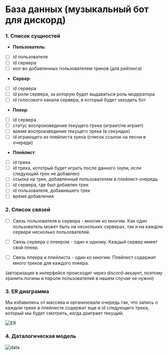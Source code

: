 # База данных (музыкальный бот для дискорд)

### 1. Список сущностей

- **Пользователь**:
- [ ] id пользователя
- [ ] id cервера
- [ ] кол-во добавленных пользователем треков (для рейтинга)
- **Сервер**:
- [ ] id сервера 
- [ ] id роли сервера, за которую будет выдаваться роль модератора
- [ ] id голосового канала сервера, в который будет заходить бот
- **Плеер**:
- [ ] id сервера
- [ ] статус воспроизведения текущего трека (играет/не играет)
- [ ] время воспроизведения текущего трека (в секундах)
- [ ] id играющего из плейлиста трека (список ссылок на песни в очереди)
- **Плейлист**:
- [ ] id трека
- [ ] id трека, кототрый будет играть после данного (нули, если следующий трек не добавлен)
- [ ] ссылка на трек, добавленный пользователем в плейлист-очередь
- [ ] id сервера, где был добавлен трек
- [ ] id пользователя, добавившего трек
- [ ] время добавления

### 2. Список связей
- [ ] Связь пользователя и сервера - многие ко многим. Как один пользователь может быть на нескольких серверах, так и на каждом сервере несколько пользователей.
- [ ] Связь сервера с плеером - один к одному. Каждый сервер имеет свой плеер.
- [ ] Связь плеера и плейлиста - один ко многим. Плейлист содержит много треков для каждого плеера.


(авторизация в интерфейсе происходит через discord-аккаунт, поэтому хранить логины и пароли пользователей в нашем случае не нужно)

### 3. ER диаграмма
Мы избавились от массива и организовали очередь так, что запись о каждом треке в плейлисте содержит еще и id следующего трека, который мы будет смотреть, когда доиграет текущий.

![ER](https://media.discordapp.net/attachments/755814596383735848/913706971327238144/2_2.png?width=981&height=553)

### 4. Даталогическая модель
![data](https://media.discordapp.net/attachments/755814596383735848/913706971541159936/ed3154392ff011d8.png?width=1217&height=488)

